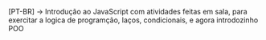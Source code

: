 [PT-BR] -> Introdução ao JavaScript com atividades feitas em sala, para exercitar a logica de programção, laços, condicionais, e agora introdozinho POO
